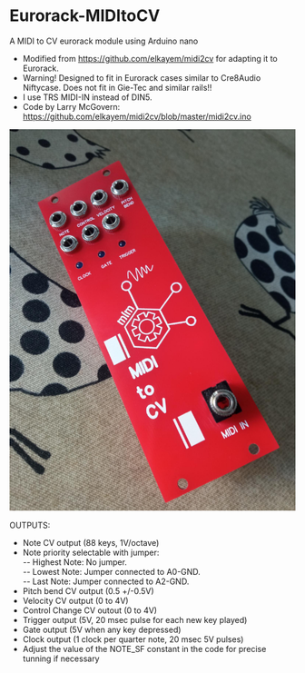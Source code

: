 # Eurorack-MIDItoCV
A MIDI to CV eurorack module using Arduino nano

- Modified from https://github.com/elkayem/midi2cv for adapting it to Eurorack.
- Warning! Designed to fit in Eurorack cases similar to Cre8Audio Niftycase. Does not fit in Gie-Tec and similar rails!!
- I use TRS MIDI-IN instead of DIN5.  
- Code by Larry McGovern: https://github.com/elkayem/midi2cv/blob/master/midi2cv.ino  

![alt text](https://github.com/SlowProject/Eurorack-MIDItoCV/blob/main/pics/MIDItoCV-front.jpg)

OUTPUTS:  
- Note CV output (88 keys, 1V/octave) 
- Note priority selectable with jumper:    
-- Highest Note: No jumper.  
-- Lowest Note: Jumper connected to A0-GND.  
-- Last Note: Jumper connected to A2-GND.  
- Pitch bend CV output (0.5 +/-0.5V)  
- Velocity CV output (0 to 4V)  
- Control Change CV outout (0 to 4V)  
- Trigger output (5V, 20 msec pulse for each new key played)  
- Gate output (5V when any key depressed)  
- Clock output (1 clock per quarter note, 20 msec 5V pulses)
- Adjust the value of the NOTE_SF constant in the code for precise tunning if necessary  
